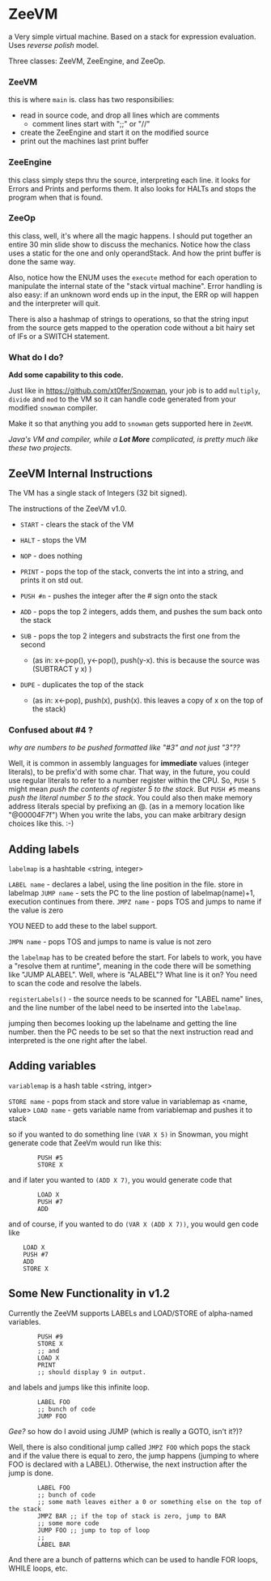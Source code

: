 # ZeeVM
a Very simple virtual machine. Based on a stack for expression evaluation. Uses _reverse polish_ model.

Three classes: ZeeVM, ZeeEngine, and ZeeOp.

### ZeeVM

this is where `main` is. class has two responsibilies:

- read in source code, and drop all lines which are comments
  - comment lines start with ";;" or "//"
- create the ZeeEngine and start it on the modified source
- print out the machines last print buffer

### ZeeEngine

this class simply steps thru the source, interpreting each line.
it looks for Errors and Prints and performs them.
It also looks for HALTs and stops the program when that is found.

### ZeeOp

this class, well, it's where all the magic happens. I should put together an
entire 30 min slide show to discuss the mechanics.
Notice how the class uses a static for the one and only operandStack.
And how the print buffer is done the same way.

Also, notice how the ENUM uses the `execute` method for each operation to manipulate
the internal state of the "stack virtual machine". Error handling is also easy: if an unknown word ends up in the input, the ERR op will happen and the interpreter will quit.

There is also a hashmap of strings to operations, so that the string input from the source gets mapped to the operation code without a bit hairy set of IFs or a SWITCH statement.

### What do I do?

**Add some capability to this code.**

Just like in https://github.com/xt0fer/Snowman, your job is to add `multiply`, `divide` and `mod` to the VM so it can handle code generated from your modified `snowman` compiler.

Make it so that anything you add to `snowman` gets supported here in `ZeeVM`.

*Java's VM and compiler, while a **Lot More** complicated, is pretty much like these two projects.*

## ZeeVM Internal Instructions

The VM has a single stack of Integers (32 bit signed).

The instructions of the ZeeVM v1.0.

- `START` - clears the stack of the VM
- `HALT` - stops the VM
- `NOP` - does nothing
- `PRINT` - pops the top of the stack, converts the int into a string, and prints it on std out.

- `PUSH #n` - pushes the integer after the # sign onto the stack
- `ADD` - pops the top 2 integers, adds them, and pushes the sum back onto the stack
- `SUB` - pops the top 2 integers and substracts the first one from the second
  - (as in:  x<-pop(), y<-pop(), push(y-x). this is because the source was (SUBTRACT y x) )
- `DUPE` - duplicates the top of the stack
  - (as in: x<-pop), push(x), push(x). this leaves a copy of x on the top of the stack)

### Confused about #4 ?

*why are numbers to be pushed formatted like "#3" and not just "3"??*

Well, it is common in assembly languages for **immediate** values (integer literals),
to be prefix'd with some char.
That way, in the future, you could use regular literals to refer to a number register
within the CPU. So, `PUSH 5` might mean *push the contents of register 5 to the stack*.
But `PUSH #5` means *push the literal number 5 to the stack*.
You could also then make memory address literals special by prefixing an @. (as in a memory location like "@00004F7f")
When you write the labs, you can make arbitrary design choices like this. :-)

## Adding labels

`labelmap` is a hashtable <string, integer>

`LABEL name` - declares a label, using the line position in the file. store in labelmap
`JUMP name` - sets the PC to the line postion of labelmap(name)+1, execution continues from there.
`JMPZ name` - pops TOS and jumps to name if the value is zero

YOU NEED to add these to the label support.

`JMPN name` - pops TOS and jumps to name is value is not zero

the `labelmap` has to be created before the start. 
For labels to work, you have a "resolve them at runtime", meaning in the code there will be something like "JUMP ALABEL". Well, where is "ALABEL"? What line is it on?
You need to scan the code and resolve the labels.

`registerLabels()` - the source needs to be scanned for "LABEL name" lines, and the line number of the label need to be inserted into the `labelmap`.

jumping then becomes looking up the labelname and getting the line number. then the PC needs to be set so that the next instruction read and interpreted is the one right after the label.

## Adding variables

`variablemap` is a hash table <string, intger>

`STORE name` - pops from stack and store value in variablemap as <name, value>
`LOAD name` - gets variable name from variablemap and pushes it to stack

so if you wanted to do something line `(VAR X 5)` in Snowman, you might generate code that
ZeeVm would run like this:

```
        PUSH #5
        STORE X
```

and if later you wanted to `(ADD X 7)`, you would generate code that

```
        LOAD X
        PUSH #7
        ADD
```

and of course, if you wanted to do `(VAR X (ADD X 7))`, you would gen code like

```
    LOAD X
    PUSH #7
    ADD
    STORE X
```

## Some New Functionality in v1.2

Currently the ZeeVM supports LABELs and LOAD/STORE of alpha-named variables.

```
        PUSH #9
        STORE X
        ;; and
        LOAD X
        PRINT
        ;; should display 9 in output.
```

and labels and jumps like this infinite loop.

```
        LABEL FOO
        ;; bunch of code
        JUMP FOO
```

*Gee?* so how do I avoid using JUMP (which is really a GOTO, isn't it?)?

Well, there is also conditional jump called `JMPZ FOO` which pops the stack and if the value there is equal to zero, the jump happens (jumping to where FOO is declared with a LABEL). Otherwise, the next instruction after the jump is done.


```
        LABEL FOO
        ;; bunch of code
        ;; some math leaves either a 0 or something else on the top of the stack
        JMPZ BAR ;; if the top of stack is zero, jump to BAR
        ;; some more code
        JUMP FOO ;; jump to top of loop
        ;;
        LABEL BAR
```

And there are a bunch of patterns which can be used to handle FOR loops, WHILE loops, etc.
